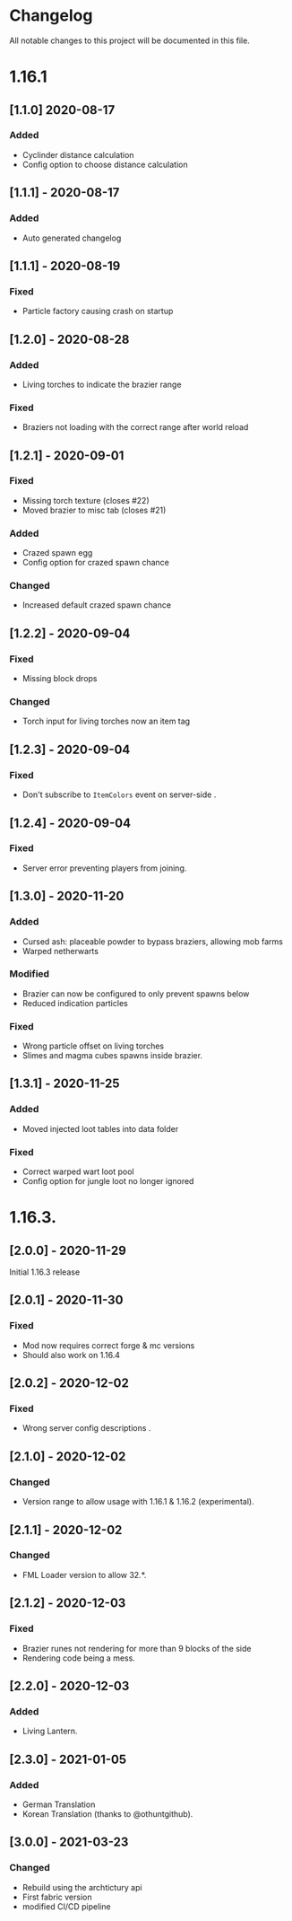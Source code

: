# Changelog
All notable changes to this project will be documented in this file.

# 1.16.1

## [1.1.0] 2020-08-17
### Added
- Cyclinder distance calculation
- Config option to choose distance calculation

## [1.1.1] - 2020-08-17
### Added
- Auto generated changelog

## [1.1.1] - 2020-08-19
### Fixed
- Particle factory causing crash on startup

## [1.2.0] - 2020-08-28
### Added
- Living torches to indicate the brazier range

### Fixed
- Braziers not loading with the correct range after world reload

## [1.2.1] - 2020-09-01
### Fixed
- Missing torch texture (closes #22)
- Moved brazier to misc tab (closes #21)

### Added
- Crazed spawn egg
- Config option for crazed spawn chance

### Changed
- Increased default crazed spawn chance

## [1.2.2] - 2020-09-04
### Fixed
- Missing block drops

### Changed
- Torch input for living torches now an item tag

## [1.2.3] - 2020-09-04
### Fixed
- Don't subscribe to `ItemColors` event on server-side
.

## [1.2.4] - 2020-09-04
### Fixed
- Server error preventing players from joining.

## [1.3.0] - 2020-11-20
### Added
- Cursed ash: placeable powder to bypass braziers, allowing mob farms
- Warped netherwarts

### Modified
- Brazier can now be configured to only prevent spawns below
- Reduced indication particles 

### Fixed
- Wrong particle offset on living torches
- Slimes and magma cubes spawns inside brazier.

## [1.3.1] - 2020-11-25
### Added
- Moved injected loot tables into data folder

### Fixed
- Correct warped wart loot pool
- Config option for jungle loot no longer ignored

# 1.16.3.

## [2.0.0] - 2020-11-29
Initial 1.16.3 release

## [2.0.1] - 2020-11-30
### Fixed
- Mod now requires correct forge & mc versions
- Should also work on 1.16.4

## [2.0.2] - 2020-12-02
### Fixed
- Wrong server config descriptions
  .

## [2.1.0] - 2020-12-02
### Changed
- Version range to allow usage with 1.16.1 & 1.16.2 (experimental).

## [2.1.1] - 2020-12-02
### Changed
- FML Loader version to allow 32.*.

## [2.1.2] - 2020-12-03
### Fixed
- Brazier runes not rendering for more than 9 blocks of the side
- Rendering code being a mess.

## [2.2.0] - 2020-12-03
### Added
- Living Lantern.

## [2.3.0] - 2021-01-05
### Added
- German Translation
- Korean Translation (thanks to @othuntgithub).

## [3.0.0] - 2021-03-23
### Changed
- Rebuild using the archtictury api
- First fabric version
- modified CI/CD pipeline